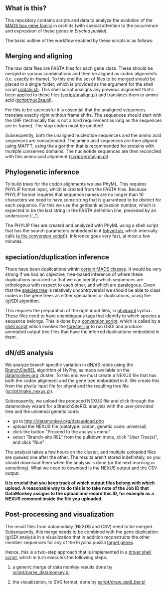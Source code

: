 What is this?
-------------

This repository contains scripts and data to analyze the evolution of the [MADS box gene
family](genes.tsv) in orchids (with special attention to the occurrence and expression of 
these genes in *Erycina pusilla*).

The basic outline of the workflow enabled by these scripts is as follows:

## Merging and aligning

The raw data files are FASTA files for each gene class. These should be merged in various
combinations and then be aligned as codon alignments (i.e. exactly in-frame).  To this end
the set of files to be merged should be placed in a single folder, which is provided as
the argument for the shell script [protaln.sh](protaln.sh). This shell script unaligns any
previous alignment that's been applied to these files ([script/unalign.pl](script/unalign.pl)) and translates
them to amino acid ([script/nuc2aa.pl](script/nuc2aa.pl)). 

For this to be successful it is essential that the unaligned sequences translate exactly 
right without frame shifts. The sequences should start with the ORF (technically this is 
not a hard requirement as long as the sequences are in-frame). The stop codon must be 
omitted!

Subsequently, both the unaligned nucleotide sequences and the amino acid sequences are 
concatenated. The amino acid sequences are then aligned using MAFFT, using the algorithm
that is recommended for proteins with multiple conserved domains. The nucleotide sequences
are then reconciled with this amino acid alignment ([script/protalign.pl](script/protalign.pl)).

## Phylogenetic inference
<!--
### Old approach
-->

To build trees for the codon alignments we use PhyML. This requires PHYLIP format 
input, which is created from the FASTA files. 
Because PHYLIP format requires that sequence names are no longer than 10 characters we need to 
have some string that is guaranteed to be distinct for each sequence. For this we use the genbank
accession number, which is expected to be the last string in the FASTA definition line,
preceded by an underscore ('_').

The PHYLIP files are created and analyzed with PhyML using a shell script that has the search
parameters embedded in it ([phyml.sh](phyml.sh), which internally calls 
([a file conversion script](script/fasta2phylip.pl))). Inference goes very fast, at most a few
minutes.

## speciation/duplication inference

There have been duplications within [certain MADS classes](genes.tsv). It would be very
strong if we had an objective, tree-based inference of where these duplications occurred
so that we can identify which sequences are orthologous with respect to each other, and
which are paralogous. Given that the [species tree](data/speciestree/cladogram.dnd) is
relatively uncontroversial we should be able to class nodes in the gene trees as either
speciations or duplications, using the 
[(g)SDI algorithm](http://bioinformatics.oxfordjournals.org/content/17/9/821.abstract).

This requires the preparation of the right input files, in [phyloxml](http://phyloxml.org)
syntax. These files need to have unambiguous tags that identify to which species a sequence
belongs. This is done by a [conversion script](script/make_phyloxml.pl), which is called
by a [shell script](gsdi.sh) which invokes the [forester jar](bin/forester_1038.jar) to
run GSDI and produce annotated output tree files that have the inferred duplications
embedded in them.

<!--
### New approach

In order to obtain support values in the form of posterior probabilities we infer the gene
lineage trees using [MrBayes](http://mrbayes.sourceforge.net/). To this end there is a
shell script [genetrees.sh](genetrees.sh) that does the following:

1. convert the codon.aln.fasta files to the input that MrBayes accepts, which is NEXUS. This
   is done by invoking [script/fasta2nexus.pl](script/fasta2nexus.pl). This will produce
   NEXUS files with a taxa block and a characters block, where taxa and character rows are
   named after the accession numbers that are the last word in the FASTA definition lines.
   Also a simple mrbayes command block is appended. 
2. run mrbayes inside the right folders with data files. If there are results from previous
   runs, these probably need to be removed first so that mrbayes doesn't get confused.
-->

## dN/dS analysis

We analyze branch specific variation in dN/dS ratios using the 
[BranchSiteREL](http://mbe.oxfordjournals.org/content/early/2011/06/11/molbev.msr125.abstract) 
algorithm of HyPhy, as made available on the [datamonkey.org](http://datamonkey.org/) cluster. 
To this end we must create a NEXUS file that has both the codon alignment and the gene 
tree embedded in it. We create this from the phylip input file for phyml and the resulting 
tree file ([script/make_nexus.pl](script/make_nexus.pl)).

Subsequently, we upload the produced NEXUS file and click through the datamonkey wizard
for a BranchSiteREL analysis with the user-provided tree and the universal genetic code:

- go to http://datamonkey.org/dataupload.php
- upload the NEXUS file (datatype: codon, genetic code: universal)
- click the button "Proceed to the analysis menu"
- select "Branch-site REL" from the pulldown menu, click "User Tree(s)", and click "Run"

The analysis takes a few hours on the cluster, and multiple uploaded files are queued one
after the other. The results aren't stored indefinitely, so you should download them when
the analysis is done (or the next morning or something). What we need to download is the
NEXUS output and the CSV output.

**It is crucial that you keep track of which output files belong with which upload. A
reasonable way to do this is to take note of the Job ID that DataMonkey assigns to the 
upload and record this ID, for example as a NEXUS comment inside the file you uploaded.**

## Post-processing and visualization

The result files from datamonkey (NEXUS and CSV) need to be merged. Subsequently, this 
merge needs to be combined with the gene duplication (g)SDI analysis in a visualization
that in addition reconstructs the other member sequences for any of the Erycina pusilla
[target genes](genes.tsv).

Hence, this is a two-step approach that is implemented in a 
[driver shell script](script/draw.sh), which in turn executes the following steps:

1. a generic merge of data monkey results done by 
[script/parse_datamonkey.pl](script/parse_datamonkey.pl)

2. the visualization, to SVG format, done by 
[script/draw_gsdi_bsr.pl](script/draw_gsdi_bsr.pl)




